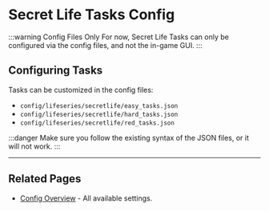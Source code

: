 # Secret Life Tasks Config

:::warning Config Files Only
For now, Secret Life Tasks can only be configured via the config files, and not the in-game GUI.
:::

## Configuring Tasks

Tasks can be customized in the config files:
- `config/lifeseries/secretlife/easy_tasks.json`
- `config/lifeseries/secretlife/hard_tasks.json`
- `config/lifeseries/secretlife/red_tasks.json`

:::danger
Make sure you follow the existing syntax of the JSON files, or it will not work.
:::

---

## Related Pages

- [Config Overview](/config/overview) - All available settings.
